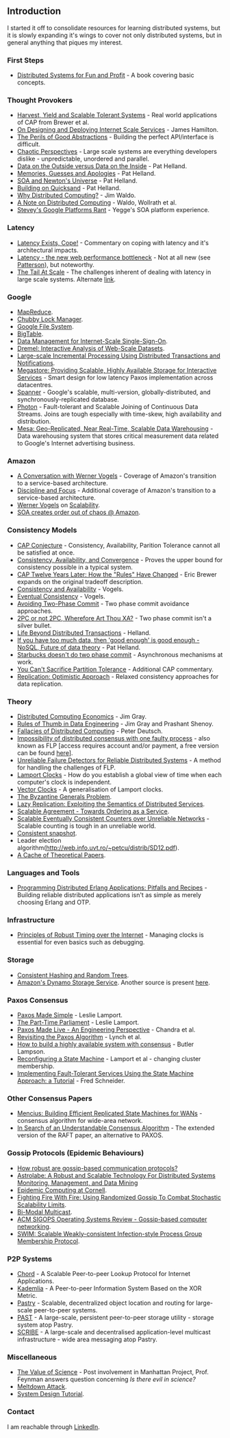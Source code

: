 ## Introduction

I started it off to consolidate resources for learning distributed systems, but it is slowly expanding it's wings to cover not only distributed systems, but in general anything that piques my interest.

### First Steps
* [Distributed Systems for Fun and Profit](http://book.mixu.net/distsys/) - A book covering basic concepts.

### Thought Provokers
* [Harvest, Yield and Scalable Tolerant Systems](http://citeseerx.ist.psu.edu/viewdoc/summary?doi=10.1.1.33.411) - Real world applications of CAP from Brewer et al.
* [On Designing and Deploying Internet Scale Services](https://mvdirona.com/jrh/talksAndPapers/JamesRH_Lisa.pdf) - James Hamilton.
* [The Perils of Good Abstractions](http://www.addsimplicity.com/adding_simplicity_an_engi/2006/12/the_perils_of_g.html) - Building the perfect API/interface is difficult.
* [Chaotic Perspectives](http://www.addsimplicity.com/adding_simplicity_an_engi/2007/05/chaotic_perspec.html) - Large scale systems are everything developers dislike - unpredictable, unordered and parallel.
* [Data on the Outside versus Data on the Inside](http://cidrdb.org/cidr2005/papers/P12.pdf) - Pat Helland.
* [Memories, Guesses and Apologies](https://blogs.msdn.microsoft.com/pathelland/2007/05/15/memories-guesses-and-apologies/) - Pat Helland.
* [SOA and Newton's Universe](https://blogs.msdn.microsoft.com/pathelland/2007/05/20/soa-and-newtons-universe/) - Pat Helland.
* [Building on Quicksand](https://arxiv.org/abs/0909.1788) - Pat Helland.
* [Why Distributed Computing?](https://www.artima.com/weblogs/viewpost.jsp?thread=4247) - Jim Waldo.
* [A Note on Distributed Computing](http://citeseerx.ist.psu.edu/viewdoc/summary?doi=10.1.1.41.7628) - Waldo, Wollrath et al.
* [Stevey's Google Platforms Rant](https://plus.google.com/+RipRowan/posts/eVeouesvaVX) - Yegge's SOA platform experience.

### Latency
* [Latency Exists, Cope!](http://www.addsimplicity.com/adding_simplicity_an_engi/2007/02/latency_exists_.html) - Commentary on coping with latency and it's architectural impacts.
* [Latency - the new web performance bottleneck](https://www.igvita.com/2012/07/19/latency-the-new-web-performance-bottleneck/) - Not at all new (see [Patterson](http://dl.acm.org/citation.cfm?id=1022596)), but noteworthy.
* [The Tail At Scale](https://research.google.com/pubs/pub40801.html) - The challenges inherent of dealing with latency in large scale systems. Alternate [link](https://www2.cs.duke.edu/courses/cps296.4/fall13/838-CloudPapers/dean_longtail.pdf).

### Google
* [MapReduce](https://research.google.com/archive/mapreduce.html).
* [Chubby Lock Manager](https://research.google.com/archive/chubby.html).
* [Google File System](https://research.google.com/archive/gfs.html).
* [BigTable](https://research.google.com/archive/bigtable.html).
* [Data Management for Internet-Scale Single-Sign-On](https://www.usenix.org/legacy/event/worlds06/tech/prelim_papers/perl/perl.pdf).
* [Dremel: Interactive Analysis of Web-Scale Datasets](https://research.google.com/pubs/pub36632.html).
* [Large-scale Incremental Processing Using Distributed Transactions and Notifications](https://research.google.com/pubs/pub36726.html).
* [Megastore: Providing Scalable, Highly Available Storage for Interactive Services](http://cidrdb.org/cidr2011/Papers/CIDR11_Paper32.pdf) - Smart design for low latency Paxos implementation across datacentres.
* [Spanner](https://research.google.com/archive/spanner.html) - Google's scalable, multi-version, globally-distributed, and synchronously-replicated database.
* [Photon](https://research.google.com/pubs/pub41318.html) - Fault-tolerant and Scalable Joining of Continuous Data Streams. Joins are tough especially with time-skew, high availability and distribution.
* [Mesa: Geo-Replicated, Near Real-Time, Scalable Data Warehousing](https://research.google.com/pubs/pub42851.html) - Data warehousing system that stores critical measurement data related to Google's Internet advertising business.

### Amazon
* [A Conversation with Werner Vogels](https://queue.acm.org/detail.cfm?id=1142065) - Coverage of Amazon's transition to a service-based architecture.
* [Discipline and Focus](https://queue.acm.org/detail.cfm?id=1388773) - Additional coverage of Amazon's transition to a service-based architecture.
* [Werner Vogels](https://www.allthingsdistributed.com/) on [Scalability](http://web.archive.org/web/20130729204944id_/http://itc.conversationsnetwork.org/shows/detail1634.html).
* [SOA creates order out of chaos @ Amazon](https://searchmicroservices.techtarget.com/news/1195702/SOA-creates-order-out-of-chaos-Amazon).

### Consistency Models
* [CAP Conjecture](https://www.glassbeam.com/sites/all/themes/glassbeam/images/blog/10.1.1.67.6951.pdf) - Consistency, Availability, Parition Tolerance cannot all be satisfied at once.
* [Consistency, Availability, and Convergence](http://www.cs.utexas.edu/users/dahlin/papers/cac-tr.pdf) - Proves the upper bound for consistency possible in a typical system.
* [CAP Twelve Years Later: How the "Rules" Have Changed](https://www.infoq.com/articles/cap-twelve-years-later-how-the-rules-have-changed) - Eric Brewer expands on the original tradeoff description.
* [Consistency and Availability](https://www.infoq.com/news/2008/01/consistency-vs-availability) - Vogels.
* [Eventual Consistency](https://www.allthingsdistributed.com/2007/12/eventually_consistent.html) - Vogels.
* [Avoiding Two-Phase Commit](http://www.addsimplicity.com/adding_simplicity_an_engi/2006/12/avoiding_two_ph.html) - Two phase commit avoidance approaches.
* [2PC or not 2PC, Wherefore Art Thou XA?](http://www.addsimplicity.com/adding_simplicity_an_engi/2006/12/2pc_or_not_2pc_.html) - Two phase commit isn't a silver bullet.
* [Life Beyond Distributed Transactions](http://adrianmarriott.net/logosroot/papers/LifeBeyondTxns.pdf) - Helland.
* [If you have too much data, then 'good enough' is good enough - NoSQL, Future of data theory](https://queue.acm.org/detail.cfm?id=1988603) - Pat Helland.
* [Starbucks doesn't do two phase commit](http://www.enterpriseintegrationpatterns.com/docs/IEEE_Software_Design_2PC.pdf) - Asynchronous mechanisms at work.
* [You Can't Sacrifice Partition Tolerance](https://codahale.com/you-cant-sacrifice-partition-tolerance/) - Additional CAP commentary.
* [Replication: Optimistic Approach](http://www.hpl.hp.com/techreports/2002/HPL-2002-33.pdf) - Relaxed consistency approaches for data replication.

### Theory
* [Distributed Computing Economics](https://arxiv.org/pdf/cs/0403019.pdf) - Jim Gray.
* [Rules of Thumb in Data Engineering](https://www.microsoft.com/en-us/research/publication/rules-of-thumb-in-data-engineering/?from=http%3A%2F%2Fresearch.microsoft.com%2Fpubs%2F68636%2Fms_tr_99_100_rules_of_thumb_in_data_engineering.pdf) - Jim Gray and Prashant Shenoy.
* [Fallacies of Distributed Computing](https://www.computing.dcu.ie/~ray/teaching/CA485/notes/fallacies.pdf) - Peter Deutsch.
* [Impossibility of distributed consensus with one faulty process](https://dl.acm.org/citation.cfm?doid=3149.214121) - also known as FLP [access requires account and/or payment, a free version can be found [here](http://groups.csail.mit.edu/tds/papers/Lynch/jacm85.pdf)].
* [Unreliable Failure Detectors for Reliable Distributed Systems](https://www.cs.utexas.edu/~lorenzo/corsi/cs380d/papers/p225-chandra.pdf) - A method for handling the challenges of FLP.
* [Lamport Clocks](http://lamport.azurewebsites.net/pubs/time-clocks.pdf) - How do you establish a global view of time when each computer's clock is independent.
* [Vector Clocks](http://zoo.cs.yale.edu/classes/cs426/2012/lab/bib/fidge88timestamps.pdf) - A generalisation of Lamport clocks.
* [The Byzantine Generals Problem](http://lamport.azurewebsites.net/pubs/byz.pdf).
* [Lazy Replication: Exploiting the Semantics of Distributed Services](http://citeseerx.ist.psu.edu/viewdoc/summary?doi=10.1.1.17.469).
* [Scalable Agreement - Towards Ordering as a Service](https://www.usenix.org/legacy/event/hotdep10/tech/full_papers/Kapritsos.pdf).
* [Scalable Eventually Consistent Counters over Unreliable Networks](https://arxiv.org/pdf/1307.3207v1.pdf) - Scalable counting is tough in an unreliable world.
* [Consistent snapshot](https://www.microsoft.com/en-us/research/publication/distributed-snapshots-determining-global-states-distributed-system/?from=http%3A%2F%2Fresearch.microsoft.com%2Fen-us%2Fum%2Fpeople%2Flamport%2Fpubs%2Fchandy.pdf).
* Leader election algorithm(http://web.info.uvt.ro/~petcu/distrib/SD12.pdf).
* [A Cache of Theoretical Papers](https://github.com/papers-we-love/papers-we-love/tree/master/distributed_systems).

### Languages and Tools
* [Programming Distributed Erlang Applications: Pitfalls and Recipes](http://citeseerx.ist.psu.edu/viewdoc/download?doi=10.1.1.137.9417&rep=rep1&type=pdf) - Building reliable distributed applications isn't as simple as merely choosing Erlang and OTP.

### Infrastructure
* [Principles of Robust Timing over the Internet](https://queue.acm.org/detail.cfm?id=1773943) - Managing clocks is essential for even basics such as debugging.

### Storage
* [Consistent Hashing and Random Trees](https://www.akamai.com/us/en/multimedia/documents/technical-publication/consistent-hashing-and-random-trees-distributed-caching-protocols-for-relieving-hot-spots-on-the-world-wide-web-technical-publication.pdf).
* [Amazon's Dynamo Storage Service](https://www.allthingsdistributed.com/2007/10/amazons_dynamo.html). Another source is present [here](https://www.allthingsdistributed.com/files/amazon-dynamo-sosp2007.pdf).

### Paxos Consensus
* [Paxos Made Simple](http://lamport.azurewebsites.net/pubs/paxos-simple.pdf) - Leslie Lamport.
* [The Part-Time Parliament](http://lamport.azurewebsites.net/pubs/lamport-paxos.pdf) - Leslie Lamport.
* [Paxos Made Live - An Engineering Perspective](http://static.googleusercontent.com/media/research.google.com/en/us/archive/paxos_made_live.pdf) - Chandra et al.
* [Revisiting the Paxos Algorithm](http://groups.csail.mit.edu/tds/paxos.html) - Lynch et al.
* [How to build a highly available system with consensus](https://www.microsoft.com/en-us/research/publication/how-to-build-a-highly-available-system-using-consensus/) - Butler Lampson.
* [Reconfiguring a State Machine](https://www.microsoft.com/en-us/research/publication/reconfiguring-a-state-machine/?from=http%3A%2F%2Fresearch.microsoft.com%2Fen-us%2Fum%2Fpeople%2Flamport%2Fpubs%2Freconfiguration-tutorial.pdf) - Lamport et al - changing cluster membership.
* [Implementing Fault-Tolerant Services Using the State Machine Approach: a Tutorial](https://www.cs.cornell.edu/fbs/publications/smsurvey.pdf) - Fred Schneider.

### Other Consensus Papers
* [Mencius: Building Efficient Replicated State Machines for WANs](https://www.usenix.org/legacy/event/osdi08/tech/full_papers/mao/mao_html/) - consensus algorithm for wide-area network.
* [In Search of an Understandable Consensus Algorithm](https://raft.github.io/raft.pdf) - The extended version of the RAFT paper, an alternative to PAXOS.

### Gossip Protocols (Epidemic Behaviours)
* [How robust are gossip-based communication protocols?](https://infoscience.epfl.ch//record/109302?ln=en)
* [Astrolabe: A Robust and Scalable Technology For Distributed Systems Monitoring, Management, and Data Mining](http://www.cs.cornell.edu/home/rvr/papers/astrolabe.pdf)
* [Epidemic Computing at Cornell](https://www.allthingsdistributed.com/historical/archives/000456.html).
* [Fighting Fire With Fire: Using Randomized Gossip To Combat Stochastic Scalability Limits](https://www.cs.cornell.edu/home/rvr/papers/FightingFire.pdf).
* [Bi-Modal Multicast](https://www.cs.cornell.edu/courses/cs614/2003sp/papers/BHO99.pdf).
* [ACM SIGOPS Operating Systems Review - Gossip-based computer networking](https://dl.acm.org/citation.cfm?id=1317379&picked=prox).
* [SWIM: Scalable Weakly-consistent Infection-style Process Group Membership Protocol](http://www.cs.cornell.edu/projects/quicksilver/public_pdfs/SWIM.pdf).

### P2P Systems
* [Chord](http://nms.csail.mit.edu/papers/chord.pdf) - A Scalable Peer-to-peer Lookup Protocol for Internet Applications.
* [Kademlia](https://pdos.csail.mit.edu/~petar/papers/maymounkov-kademlia-lncs.pdf) - A Peer-to-peer Information System Based on the XOR Metric.
* [Pastry](http://rowstron.azurewebsites.net/PAST/pastry.pdf) - Scalable, decentralized object location and routing for large-scale peer-to-peer systems.
* [PAST](https://people.mpi-sws.org/~druschel/publications/PAST-hotos.pdf) - A large-scale, persistent peer-to-peer storage utility - storage system atop Pastry.
* [SCRIBE](https://people.mpi-sws.org/~druschel/publications/Scribe-jsac.pdf) - A large-scale and decentralised application-level multicast infrastructure - wide area messaging atop Pastry.

### Miscellaneous 
* [The Value of Science](http://www.faculty.umassd.edu/j.wang/feynman.pdf) - Post involvement in Manhattan Project, Prof. Feynman answers question concerning _Is there evil in science?_
* [Meltdown Attack](https://meltdownattack.com/).
* [System Design Tutorial](https://www.hiredintech.com/system-design/sample-architectures/).

### Contact

I am reachable through [LinkedIn](https://www.linkedin.com/in/arnab008/).
